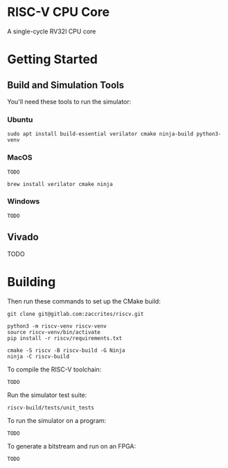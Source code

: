 
# RISC-V CPU Core

A single-cycle RV32I CPU core


# Getting Started

## Build and Simulation Tools

You'll need these tools to run the simulator:

### Ubuntu

    sudo apt install build-essential verilator cmake ninja-build python3-venv

### MacOS

    TODO

    brew install verilator cmake ninja

### Windows

    TODO

## Vivado

TODO


# Building

Then run these commands to set up the CMake build:

    git clone git@gitlab.com:zaccrites/riscv.git

    python3 -m riscv-venv riscv-venv
    source riscv-venv/bin/activate
    pip install -r riscv/requirements.txt

    cmake -S riscv -B riscv-build -G Ninja
    ninja -C riscv-build


To compile the RISC-V toolchain:

    TODO


Run the simulator test suite:

    riscv-build/tests/unit_tests


To run the simulator on a program:

    TODO


To generate a bitstream and run on an FPGA:

    TODO


